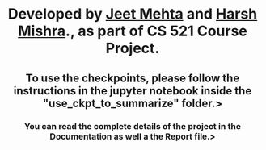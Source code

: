 <h1 align="center"><b>Developed by <a href="https://github.com/JeetMehta99"> Jeet Mehta</a> and <a href="https://github.com/harshm16">Harsh Mishra</a>.</b>, as part of CS 521 Course Project.</h1>

<h2 align="center"> <b> To use the checkpoints, please follow the instructions in the jupyter notebook inside the "use_ckpt_to_summarize" folder.</b>> </h2>

<h3 align="center"> <b> You can read the complete details of the project in the Documentation as well a the Report file.</b>> </h3>